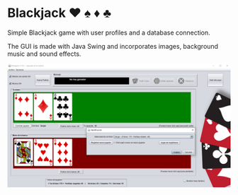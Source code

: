 # Blackjack ♥️ ♠️ ♦️ ♣️

Simple Blackjack game with user profiles and a database connection.

The GUI is made with Java Swing and incorporates images, background music and sound effects. 



![captura](/Blackjack/captura.png)
